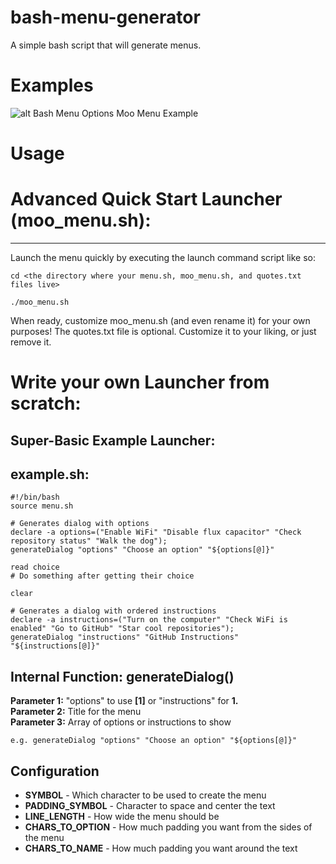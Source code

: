 bash-menu-generator
=================

A simple bash script that will generate menus.

Examples
=================

![alt Bash Menu Options Moo Menu Example](https://raw.githubusercontent.com/zigmoo/bash-menu-generator/master/images/moo_menu_screenshot.png)


Usage
=================


Advanced Quick Start Launcher (moo_menu.sh):
=================
-----------------
Launch the menu quickly by executing the launch command script like so:

```cd <the directory where your menu.sh, moo_menu.sh, and quotes.txt files live>```

```./moo_menu.sh```

When ready, customize moo_menu.sh (and even rename it) for your own purposes!
The quotes.txt file is optional. Customize it to your liking, or just remove it.

Write your own Launcher from scratch:
=================

Super-Basic Example Launcher:
------
example.sh:
------
```
#!/bin/bash
source menu.sh

# Generates dialog with options
declare -a options=("Enable WiFi" "Disable flux capacitor" "Check repository status" "Walk the dog");
generateDialog "options" "Choose an option" "${options[@]}"

read choice
# Do something after getting their choice

clear

# Generates a dialog with ordered instructions
declare -a instructions=("Turn on the computer" "Check WiFi is enabled" "Go to GitHub" "Star cool repositories");
generateDialog "instructions" "GitHub Instructions" "${instructions[@]}"
```
Internal Function: generateDialog()
-----------------
**Parameter 1:** "options" to use **[1]** or "instructions" for **1.**  
**Parameter 2:** Title for the menu  
**Parameter 3:** Array of options or instructions to show  

`e.g. generateDialog "options" "Choose an option" "${options[@]}"`


Configuration
-----------------
- **SYMBOL** - Which character to be used to create the menu
- **PADDING_SYMBOL** - Character to space and center the text
- **LINE_LENGTH** - How wide the menu should be
- **CHARS_TO_OPTION** - How much padding you want from the sides of the menu
- **CHARS_TO_NAME** - How much padding you want around the text
